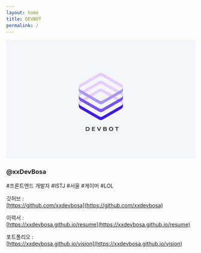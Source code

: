 ```yaml
---
layout: home
title: DEVBOT
permalink: /
---
```


![title_devbot](/assets/gitbook/images/title_devbot.png)

### @xxDevBosa
#프론트엔드 개발자 #ISTJ #서울 #게이머 #LOL

깃허브 : \
[https://github.com/xxdevbosa](https://github.com/xxdevbosa)

이력서 : \
[https://xxdevbosa.github.io/resume](https://xxdevbosa.github.io/resume)

포트폴리오 : \
[https://xxdevbosa.github.io/vision](https://xxdevbosa.github.io/vision)

<script src="https://utteranc.es/client.js"
        repo="xxdevbosa/blog"
        issue-term="pathname"
        label="blog"
        theme="github-light"
        crossorigin="anonymous"
        async>
</script>